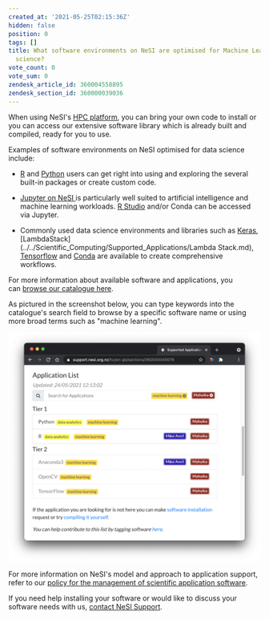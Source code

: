 ```yaml
---
created_at: '2021-05-25T02:15:36Z'
hidden: false
position: 0
tags: []
title: What software environments on NeSI are optimised for Machine Learning and data
  science?
vote_count: 0
vote_sum: 0
zendesk_article_id: 360004558895
zendesk_section_id: 360000039036
---
```


When using NeSI's [HPC
platform](https://support.nesi.org.nz/hc/en-gb/sections/360000034335),
you can bring your own code to install or you can access our extensive
software library which is already built and compiled, ready for you to
use.

Examples of software environments on NeSI optimised for data science
include:

- [R](../../Scientific_Computing/Supported_Applications/R.md) and [Python](../../Scientific_Computing/Supported_Applications/TensorFlow_on_GPUs.md) users
    can get right into using and exploring the several built-in packages
    or create custom code.

- [Jupyter on NeSI
    ](../../Scientific_Computing/Interactive_computing_using_Jupyter/Jupyter_on_NeSI.md)is
    particularly well suited to artificial intelligence and machine
    learning workloads. [R
    Studio](../../Scientific_Computing/Interactive_computing_using_Jupyter/RStudio_via_Jupyter_on_NeSI.md)
    and/or Conda can be accessed via Jupyter.

- Commonly used data science environments and libraries such as
    [Keras](../../Scientific_Computing/Supported_Applications/Keras.md),
    [LambdaStack](../../Scientific_Computing/Supported_Applications/Lambda Stack.md),
    [Tensorflow](../../Scientific_Computing/Supported_Applications/TensorFlow_on_GPUs.md)
    and [Conda](https://docs.conda.io/en/latest/) are available to
    create comprehensive workflows.

For more information about available software and applications, you
can [browse our catalogue
here](https://support.nesi.org.nz/hc/en-gb/sections/360000040076).

As pictured in the screenshot below, you can type keywords into the
catalogue's search field to browse by a specific software name or using
more broad terms such as "machine learning".

![MachineLearningSoftwareEnvironments-May2021.png](../../assets/images/What_software_environments_on_NeSI_are_optimised_for_Machine_Learning_and_data_science.png)

For more information on NeSI's model and approach to application
support, refer to our [policy for the management of scientific
application
software](../../General/NeSI_Policies/NeSI_Application_Support_Model.md).

If you need help installing your software or would like to discuss your
software needs with us, [contact NeSI
Support](https://support.nesi.org.nz/hc/en-gb/requests/new).
